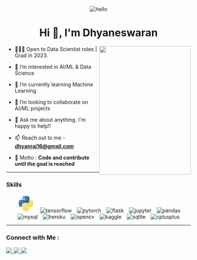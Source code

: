 <p align="center"> <img src="https://raw.githubusercontent.com/Vrindagupta6828/Vrindagupta6828/master/assest/hello.gif" alt="hello" /> </p>
<h1 align="center">Hi 👋, I'm Dhyaneswaran</h1>

<img align="right" width="250" height="350" src="https://user-images.githubusercontent.com/76843281/105200067-705e8800-5b65-11eb-9cfc-bbb74fdb8987.png"/>

- 🧑🏻‍💻 Open to Data Scientist roles | Grad in 2023.

- 👀 I’m interested in AI/ML & Data Science
- 🌱 I’m currently learning Machine Learning
- 👯 I’m looking to collaborate on AI/ML projects
- 💬 Ask me about anything. I'm happy to help!!
- 📫 Reach out to me - **dhyanraj16@gmail.com**
- 🎯 Motto : **Code and contribute until the goal is reached**

---

### Skills

<p align="center">
<img src="https://raw.githubusercontent.com/devicons/devicon/master/icons/python/python-original.svg" alt="react" width="50" hspace="5" height="50"/>
<img src="https://cdn.jsdelivr.net/gh/devicons/devicon/icons/tensorflow/tensorflow-original.svg" alt="tensorflow" width="50" hspace="5" height="50" />
<img src="https://cdn.jsdelivr.net/gh/devicons/devicon/icons/pytorch/pytorch-original.svg" alt="pytorch" width="50" hspace="5" height="50" />
<img src="https://cdn.jsdelivr.net/gh/devicons/devicon/icons/flask/flask-original.svg"
alt="flask" width="50" hspace="5" height="50" />
<img src="https://cdn.jsdelivr.net/gh/devicons/devicon/icons/jupyter/jupyter-original-wordmark.svg" alt="jupyter" width="50" hspace="5" height="50" />
<img src="https://cdn.jsdelivr.net/gh/devicons/devicon/icons/pandas/pandas-original-wordmark.svg" alt="pandas" width="50" hspace="5" height="50" />
<img src="https://cdn.jsdelivr.net/gh/devicons/devicon/icons/mysql/mysql-original-wordmark.svg"
alt="mysql" width="50" hspace="5" height="50" />
<img src="https://cdn.jsdelivr.net/gh/devicons/devicon/icons/heroku/heroku-plain-wordmark.svg"
alt="heroku" width="50" hspace="5" height="50" />
<img src="https://cdn.jsdelivr.net/gh/devicons/devicon/icons/opencv/opencv-original-wordmark.svg" alt="opencv" width="50" hspace="5" height="50"/>
<img src="https://cdn.jsdelivr.net/gh/devicons/devicon/icons/kaggle/kaggle-original-wordmark.svg"
alt="kaggle" width="50" hspace="5" height="50"/>
<img src="https://cdn.jsdelivr.net/gh/devicons/devicon/icons/sqlite/sqlite-original-wordmark.svg"
alt="sqlite" width="50" hspace="5" height="50"/>
<img src="https://cdn.jsdelivr.net/gh/devicons/devicon/icons/cplusplus/cplusplus-original.svg"
alt="cplusplus" width="50" hspace="5" height="50" />
</p>



---

<h3> Connect with Me :</h3>

   <a href="https://www.linkedin.com/in/a-p-dhyaneswaran-873319197/">
        <img height="30" src="https://img.shields.io/badge/linkedin-blue.svg?&style=for-the-badge&logo=linkedin&logoColor=white"/>
      </a>

   <a href="https://github.com/DenC16">
        <img height="30" src="https://img.shields.io/badge/Github-%23000000.svg?&style=for-the-badge&logo=github&logoColor=white"/>
      </a>
   <a href="mailto:dhyanraj16@gmail.com">
        <img height="30" src="https://img.shields.io/badge/gmail-c14438?&style=for-the-badge&logo=gmail&logoColor=white">
      </a>
</p>
